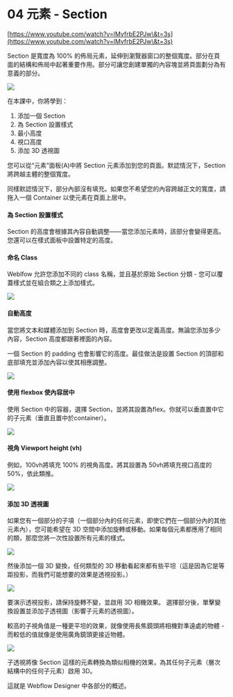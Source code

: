 # 04 元素 - Section

[https://www.youtube.com/watch?v=lMvfrbE2PJw\&t=3s](https://www.youtube.com/watch?v=lMvfrbE2PJw\&t=3s)

Section 是寬度為 100% 的佈局元素，延伸到瀏覽器窗口的整個寬度。部分在頁面的結構和佈局中起著重要作用。部分可讓您創建單獨的內容塊並將頁面劃分為有意義的部分。

![](https://i.imgur.com/cGyZrl3.png)

在本課中，你將學到：

1. 添加一個 Section
2. 為 Section 設置樣式
3. 最小高度
4. 視口高度
5. 添加 3D 透視圖

您可以從“元素”面板(A)中將 Section 元素添加到您的頁面。默認情況下，Section 將跨越主體的整個寬度。

同樣默認情況下，部分內部沒有填充。如果您不希望您的內容跨越正文的寬度，請拖入一個 Container 以使元素在頁面上居中。

#### 為 Section 設置樣式

Section 的高度會根據其內容自動調整——當您添加元素時，該部分會變得更高。您還可以在樣式面板中設置特定的高度。

#### 命名 Class

Weblfow 允許您添加不同的 class 名稱，並且基於原始 Section 分類 - 您可以覆蓋樣式並在組合類之上添加樣式。&#x20;

![](https://i.imgur.com/EfOfnHK.png)

#### 自動高度

當您將文本和媒體添加到 Section 時，高度會更改以定義高度。無論您添加多少內容，Section 高度都跟著裡面的內容。

一個 Section 的 padding 也會影響它的高度。最佳做法是設置 Section 的頂部和底部填充並添加內容以使其相應調整。&#x20;

![](https://i.imgur.com/aHBOhpL.png)

#### 使用 flexbox 使內容居中

使用 Section 中的容器，選擇 Section，並將其設置為flex。你就可以垂直置中它的子元素（垂直且置中於container）。&#x20;

![](https://i.imgur.com/EQocAnY.png)

#### 視角 Viewport height (vh)

例如，100vh將填充 100% 的視角高度。將其設置為 50vh將填充視口高度的 50%，依此類推。&#x20;

![](https://i.imgur.com/WAbTJSr.png)

#### 添加 3D 透視圖

如果您有一個部分的子項（一個部分內的任何元素，即使它們在一個部分內的其他元素內），您可能希望在 3D 空間中添加旋轉或移動。如果每個元素都應用了相同的類，那麼您將一次性設置所有元素的樣式。&#x20;

![](https://i.imgur.com/VThJ6ih.png)

然後添加一個 3D 變換，任何類型的 3D 移動看起來都有些平坦（這是因為它是等距投影，而我們可能想要的效果是透視投影。）

![](https://i.imgur.com/uPR5OGl.png)

要演示透視投影，請保持旋轉不變，並啟用 3D 相機效果。 選擇部分後，單擊變換設置並添加子透視圖（影響子元素的透視圖）。

較高的子視角值是一種更平坦的效果，就像使用長焦鏡頭將相機對準遠處的物體 - 而較低的值就像是使用廣角鏡頭更接近物體。&#x20;

![](https://i.imgur.com/yBFkSJo.png)

子透視將像 Section 這樣的元素轉換為類似相機的效果，為其任何子元素（層次結構中的任何子元素）啟用 3D。

這就是 Webflow Designer 中各部分的概述。
